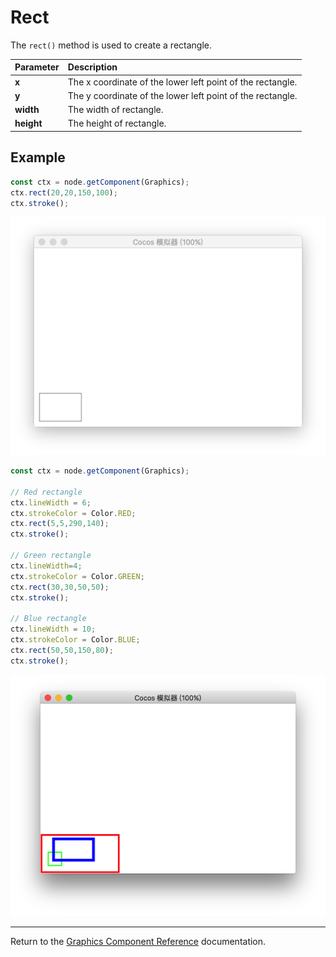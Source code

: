 # Rect

The `rect()` method is used to create a rectangle.

| Parameter | Description |
| :-------------- | :----------- |
| **x** | The x coordinate of the lower left point of the rectangle. |
| **y** | The y coordinate of the lower left point of the rectangle. |
| **width** | The width of rectangle. |
| **height** | The height of rectangle. |

## Example

```ts
const ctx = node.getComponent(Graphics);
ctx.rect(20,20,150,100);
ctx.stroke();
```

<a href="./rect.png"><img src="./rect.png"></a>

```ts
const ctx = node.getComponent(Graphics);

// Red rectangle
ctx.lineWidth = 6;
ctx.strokeColor = Color.RED;
ctx.rect(5,5,290,140);
ctx.stroke();

// Green rectangle
ctx.lineWidth=4;
ctx.strokeColor = Color.GREEN;
ctx.rect(30,30,50,50);
ctx.stroke();

// Blue rectangle
ctx.lineWidth = 10;
ctx.strokeColor = Color.BLUE;
ctx.rect(50,50,150,80);
ctx.stroke();
```

<a href="./rect2.png"><img src="./rect2.png"></a>

<hr>

Return to the [Graphics Component Reference](../graphics.md) documentation.

